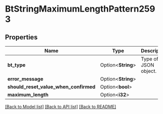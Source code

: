 # BtStringMaximumLengthPattern2593

## Properties

Name | Type | Description | Notes
------------ | ------------- | ------------- | -------------
**bt_type** | Option<**String**> | Type of JSON object. | [optional]
**error_message** | Option<**String**> |  | [optional]
**should_reset_value_when_confirmed** | Option<**bool**> |  | [optional]
**maximum_length** | Option<**i32**> |  | [optional]

[[Back to Model list]](../README.md#documentation-for-models) [[Back to API list]](../README.md#documentation-for-api-endpoints) [[Back to README]](../README.md)


